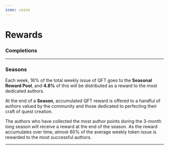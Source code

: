 ```yaml
---
icon: coins
---
```


# Rewards

### Completions

***

### Seasons

Each week, 16% of the total weekly issue of QFT goes to the **Seasonal Reward Pool**, and **4.8%** of this will be distributed as a reward to the most dedicated authors.

At the end of a **Season**, accumulated QFT reward is offered to a handful of authors valued by the community and those dedicated to perfecting their craft of quest creation.

The authors who have collected the most author points during the 3-month long season will receive a reward at the end of the season. As the reward accumulates over time, almost 60% of the average weekly token issue is rewarded to the most successful authors.


***